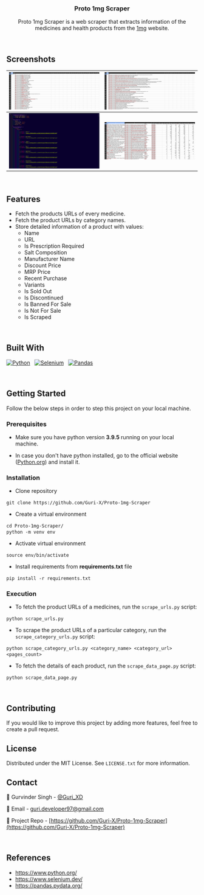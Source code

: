 <div>
    <h3 align="center">Proto 1mg Scraper</h3>
    <p align="center">
        Proto 1mg Scraper is a web scraper that extracts information of the medicines and health products from the <a href="https://www.1mg.com/">1mg</a> website.
    </p>
</div>

<br />

## Screenshots

|![Home Page](./Screenshots/1.png)|![Login Page](./Screenshots/2.png)|
|-----|-----|
|![Dashboard](./Screenshots/3.png)|![Create Room](./Screenshots/4.png)|


<br />

## Features

- Fetch the products URLs of every medicine.
- Fetch the product URLs by category names.
- Store detailed information of a product with values:
    - Name
    - URL
    - Is Prescription Required
    - Salt Composition
    - Manufacturer Name
    - Discount Price
    - MRP Price
    - Recent Purchase
    - Variants
    - Is Sold Out
    - Is Discontinued
    - Is Banned For Sale
    - Is Not For Sale
    - Is Scraped

<br />

## Built With

[![Python][Python]][Python-url]&nbsp; &nbsp;[![Selenium][Selenium]][Selenium-url]&nbsp; &nbsp;[![Pandas][Pandas]][Pandas-url]


<br />

## Getting Started

Follow the below steps in order to step this project on your local machine.

### Prerequisites

- Make sure you have python version **3.9.5** running on your local machine.

- In case you don't have python installed, go to the official website ([Python.org](https://python.org)) and install it.

### Installation

- Clone repository
```
git clone https://github.com/Guri-X/Proto-1mg-Scraper
```

- Create a virtual environment
```
cd Proto-1mg-Scraper/
python -m venv env
```

- Activate virtual environment
```
source env/bin/activate
```

- Install requirements from **requirements.txt** file
```
pip install -r requirements.txt
```

### Execution

- To fetch the product URLs of a medicines, run the `scrape_urls.py` script:
```
python scrape_urls.py
```

- To scrape the product URLs of a particular category, run the `scrape_category_urls.py` script:
```
python scrape_category_urls.py <category_name> <category_url> <pages_count>
```

- To fetch the details of each product, run the `scrape_data_page.py` script:
```
python scrape_data_page.py
```

<br />

## Contributing

If you would like to improve this project by adding more features, feel free to create a pull request.

## License

Distributed under the MIT License. See `LICENSE.txt` for more information.

## Contact

:star2: Gurvinder Singh - [@Guri_XD](https://twitter.com/Guri_XD)

:email: Email - guri.developer97@gmail.com

:rocket: Project Repo - [https://github.com/Guri-X/Proto-1mg-Scraper](https://github.com/Guri-X/Proto-1mg-Scraper)

<br />

## References

- https://www.python.org/
- https://www.selenium.dev/
- https://pandas.pydata.org/

[Python]: https://img.shields.io/badge/python-FFE467?style=for-the-badge&logo=python&logoColor=blue
[Python-url]: https://www.python.org/
[Selenium]: https://img.shields.io/badge/selenium-59B624?style=for-the-badge&logo=selenium&logoColor=white
[Selenium-url]: https://www.selenium.dev/
[Pandas]: https://img.shields.io/badge/pandas-181E54?style=for-the-badge&logo=pandas&logoColor=white
[Pandas-url]: https://pandas.pydata.org/